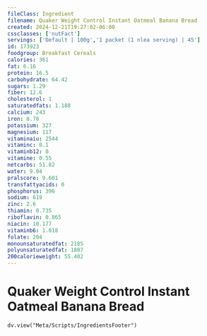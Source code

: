 ```yaml
---
fileClass: Ingredient
filename: Quaker Weight Control Instant Oatmeal Banana Bread
created: 2024-12-21T19:27:02-06:00
cssclasses: ['nutFact']
servings: ['Default | 100g','1 packet (1 nlea serving) | 45']
id: 173923
foodgroup: Breakfast Cereals
calories: 361
fat: 6.16
protein: 16.5
carbohydrate: 64.42
sugars: 1.29
fiber: 12.6
cholesterol: 1
saturatedfats: 1.188
calcium: 243
iron: 8.78
potassium: 327
magnesium: 117
vitaminaiu: 2544
vitaminc: 0.1
vitaminb12: 0
vitamine: 0.55
netcarbs: 51.82
water: 9.04
pralscore: 9.601
transfattyacids: 0
phosphorus: 396
sodium: 619
zinc: 2.6
thiamin: 0.735
riboflavin: 0.865
niacin: 10.177
vitaminb6: 1.018
folate: 204
monounsaturatedfat: 2185
polyunsaturatedfat: 1807
200calorieweight: 55.402
---
```


# Quaker Weight Control Instant Oatmeal Banana Bread

```dataviewjs
dv.view("Meta/Scripts/IngredientsFooter")
```
